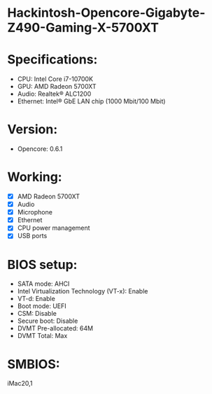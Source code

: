 # Hackintosh-Opencore-Gigabyte-Z490-Gaming-X-5700XT

# Specifications:
* CPU: Intel Core i7-10700K
* GPU: AMD Radeon 5700XT
* Audio: Realtek® ALC1200
* Ethernet: Intel® GbE LAN chip (1000 Mbit/100 Mbit)

# Version: 
* Opencore: 0.6.1

# Working:
- [x] AMD Radeon 5700XT
- [x] Audio
- [x] Microphone
- [x] Ethernet
- [x] CPU power management
- [x] USB ports

# BIOS setup:
- SATA mode: AHCI
- Intel Virtualization Technology (VT-x): Enable
- VT-d: Enable
- Boot mode: UEFI
- CSM: Disable
- Secure boot: Disable
- DVMT Pre-allocated: 64M
- DVMT Total: Max

# SMBIOS:
iMac20,1